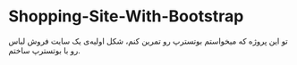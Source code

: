 # Shopping-Site-With-Bootstrap
تو این پروژه که میخواستم بوتسترپ رو تمرین کنم، شکل اولیه‌ی یک سایت فروش لباس رو با بوتسترپ ساختم.
